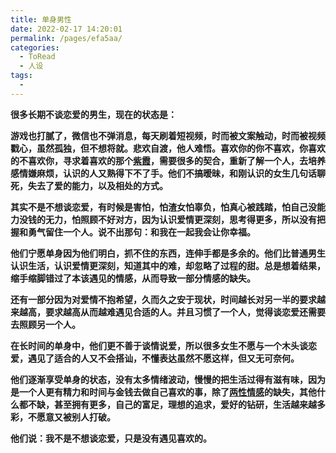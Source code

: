 ```yaml
---
title: 单身男性
date: 2022-02-17 14:20:01
permalink: /pages/efa5aa/
categories:
  - ToRead
  - 人设
tags:
  - 
---
```

**很多长期不谈恋爱的男生，现在的状态是：**



**游戏也打腻了，微信也不弹消息，每天刷着短视频，时而被文案触动，时而被视频戳心，虽然孤独，但不想将就。悲欢自渡，他人难悟。喜欢你的你不喜欢，你喜欢的不喜欢你，寻求着喜欢的那个[紫霞](https://www.zhihu.com/search?q=紫霞&search_source=Entity&hybrid_search_source=Entity&hybrid_search_extra={"sourceType"%3A"article"%2C"sourceId"%3A406596661})，需要很多的契合，重新了解一个人，去培养感情嫌麻烦，认识的人又熟得下不了手。他们不搞暧昧，和刚认识的女生几句话聊死，失去了爱的能力，以及相处的方式。**



**其实不是不想谈恋爱，有时候是害怕，怕渣女怕辜负，怕真心被践踏，怕自己没能力没钱的无力，怕照顾不好对方，因为认识爱情更深刻，思考得更多，所以没有把握和勇气留住一个人。说不出那句：和我在一起我会让你幸福。**



**他们宁愿单身因为他们明白，抓不住的东西，连伸手都是多余的。他们比普通男生认识生活，认识爱情更深刻，知道其中的难，却忽略了过程的甜。总是想着结果，缩手缩脚错过了本该遇见的情感，从而导致一部分情感的缺失。**



**还有一部分因为对爱情不抱希望，久而久之安于现状，时间越长对另一半的要求越来越高，要求越高从而越难遇见合适的人。并且习惯了一个人，觉得谈恋爱还需要去照顾另一个人。**



**在长时间的单身中，他们更不善于谈情说爱，所以很多女生不愿与一个木头谈恋爱，遇见了适合的人又不会搭讪，不懂表达虽然不愿这样，但又无可奈何。**



**他们逐渐享受单身的状态，没有太多情绪波动，慢慢的把生活过得有滋有味，因为是一个人更有精力和时间与金钱去做自己喜欢的事，除了[两性情感](https://www.zhihu.com/search?q=两性情感&search_source=Entity&hybrid_search_source=Entity&hybrid_search_extra={"sourceType"%3A"article"%2C"sourceId"%3A406596661})的缺失，其他什么都不缺，甚至拥有更多，自己的富足，理想的追求，爱好的钻研，生活越来越多彩，不愿意又被别人打破。**



**他们说：我不是不想谈恋爱，只是没有遇见喜欢的。**